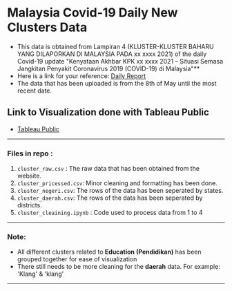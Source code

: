 # Malaysia Covid-19 Daily New Clusters Data 

+ This data is obtained from Lampiran 4 (KLUSTER-KLUSTER BAHARU YANG DILAPORKAN DI MALAYSIA PADA xx xxxx 2021) of the daily Covid-19 update "Kenyataan Akhbar KPK xx xxxx 2021 – Situasi Semasa Jangkitan Penyakit Coronavirus 2019 (COVID-19) di Malaysia"**
+ Here is a link for your reference: [Daily Report](https://kpkesihatan.com/2021/07/20/kenyataan-akhbar-kpk-20-julai-2021-situasi-semasa-jangkitan-penyakit-coronavirus-2019-covid-19-di-malaysia/)
+ The data that has been uploaded is from the 8th of May until the most recent date. 

## Link to Visualization done with Tableau Public 
+ [Tableau Public](https://public.tableau.com/views/MalaysiaNewCovid-19Clusters/Dashboard1?:language=en-GB&:display_count=n&:origin=viz_share_link)
---

### Files in repo :
1) `cluster_raw.csv` : The raw data that has been obtained from the website.
2) `cluster_pricessed.csv`: Minor cleaning  and formatting has been done.
3) `cluster_negeri.csv`: The rows of the data has been seperated by states.
4) `cluster_daerah.csv`: The rows of the data has been seperated by districts.
5) `cluster_cleaining.ipynb` : Code used to process data from 1 to 4

---
### Note:
+ All different clusters related to **Education (Pendidikan)** has been grouped together for ease of visualization
+ There still needs to be more cleaning for the **daerah** data. For example:  'Klang' & 'klang'
---

